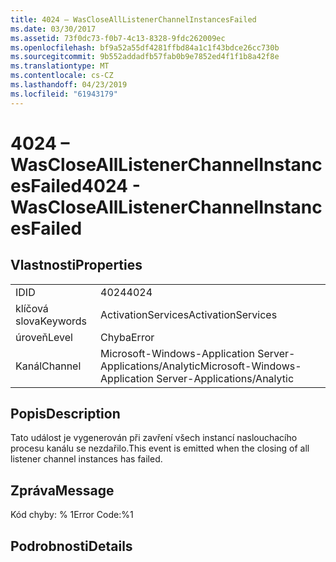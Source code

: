 ```yaml
---
title: 4024 – WasCloseAllListenerChannelInstancesFailed
ms.date: 03/30/2017
ms.assetid: 73f0dc73-f0b7-4c13-8328-9fdc262009ec
ms.openlocfilehash: bf9a52a55df4281ffbd84a1c1f43bdce26cc730b
ms.sourcegitcommit: 9b552addadfb57fab0b9e7852ed4f1f1b8a42f8e
ms.translationtype: MT
ms.contentlocale: cs-CZ
ms.lasthandoff: 04/23/2019
ms.locfileid: "61943179"
---
```

# <a name="4024---wasclosealllistenerchannelinstancesfailed"></a><span data-ttu-id="9d202-102">4024 – WasCloseAllListenerChannelInstancesFailed</span><span class="sxs-lookup"><span data-stu-id="9d202-102">4024 - WasCloseAllListenerChannelInstancesFailed</span></span>
## <a name="properties"></a><span data-ttu-id="9d202-103">Vlastnosti</span><span class="sxs-lookup"><span data-stu-id="9d202-103">Properties</span></span>  
  
|||  
|-|-|  
|<span data-ttu-id="9d202-104">ID</span><span class="sxs-lookup"><span data-stu-id="9d202-104">ID</span></span>|<span data-ttu-id="9d202-105">4024</span><span class="sxs-lookup"><span data-stu-id="9d202-105">4024</span></span>|  
|<span data-ttu-id="9d202-106">klíčová slova</span><span class="sxs-lookup"><span data-stu-id="9d202-106">Keywords</span></span>|<span data-ttu-id="9d202-107">ActivationServices</span><span class="sxs-lookup"><span data-stu-id="9d202-107">ActivationServices</span></span>|  
|<span data-ttu-id="9d202-108">úroveň</span><span class="sxs-lookup"><span data-stu-id="9d202-108">Level</span></span>|<span data-ttu-id="9d202-109">Chyba</span><span class="sxs-lookup"><span data-stu-id="9d202-109">Error</span></span>|  
|<span data-ttu-id="9d202-110">Kanál</span><span class="sxs-lookup"><span data-stu-id="9d202-110">Channel</span></span>|<span data-ttu-id="9d202-111">Microsoft-Windows-Application Server-Applications/Analytic</span><span class="sxs-lookup"><span data-stu-id="9d202-111">Microsoft-Windows-Application Server-Applications/Analytic</span></span>|  
  
## <a name="description"></a><span data-ttu-id="9d202-112">Popis</span><span class="sxs-lookup"><span data-stu-id="9d202-112">Description</span></span>  
 <span data-ttu-id="9d202-113">Tato událost je vygenerován při zavření všech instancí naslouchacího procesu kanálu se nezdařilo.</span><span class="sxs-lookup"><span data-stu-id="9d202-113">This event is emitted when the closing of all listener channel instances has failed.</span></span>  
  
## <a name="message"></a><span data-ttu-id="9d202-114">Zpráva</span><span class="sxs-lookup"><span data-stu-id="9d202-114">Message</span></span>  
 <span data-ttu-id="9d202-115">Kód chyby: % 1</span><span class="sxs-lookup"><span data-stu-id="9d202-115">Error Code:%1</span></span>  
  
## <a name="details"></a><span data-ttu-id="9d202-116">Podrobnosti</span><span class="sxs-lookup"><span data-stu-id="9d202-116">Details</span></span>
